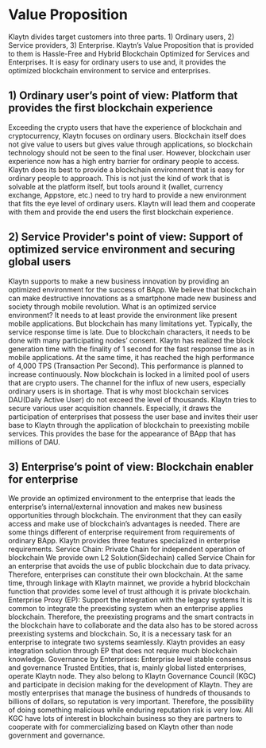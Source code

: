 # Value Proposition
Klaytn divides target customers into three parts. 1) Ordinary users, 2) Service providers, 3) Enterprise. Klaytn’s Value Proposition that is provided to them is Hassle-Free and Hybrid Blockchain Optimized for Services and Enterprises. It is easy for ordinary users to use and, it provides the optimized blockchain environment to service and enterprises.
## 1) Ordinary user’s point of view: Platform that provides the first blockchain experience
Exceeding the crypto users that have the experience of blockchain and cryptocurrency, Klaytn focuses on ordinary users. Blockchain itself does not give value to users but gives value through applications, so blockchain technology should not be seen to the final user. However, blockchain user experience now has a high entry barrier for ordinary people to access.
Klaytn does its best to provide a blockchain environment that is easy for ordinary people to approach. This is not just the kind of work that is solvable at the platform itself, but tools around it (wallet, currency exchange, Appstore, etc.) need to try hard to provide a new environment that fits the eye level of ordinary users. Klaytn will lead them and cooperate with them and provide the end users the first blockchain experience.
## 2) Service Provider's point of view: Support of optimized service environment and securing global users
Klaytn supports to make a new business innovation by providing an optimized environment for the success of BApp. We believe that blockchain can make destructive innovations as a smartphone made new business and society through mobile revolution. What is an optimized service environment? It needs to at least provide the environment like present mobile applications. But blockchain has many limitations yet. Typically, the service response time is late. Due to blockchain characters, it needs to be done with many participating nodes’ consent. Klaytn has realized the block generation time with the finality of 1 second for the fast response time as in mobile applications. At the same time, it has reached the high performance of 4,000 TPS (Transaction Per Second). This performance is planned to increase continuously.
Now blockchain is locked in a limited pool of users that are crypto users. The channel for the influx of new users, especially ordinary users is in shortage. That is why most blockchain services DAU(Daily Active User) do not exceed the level of thousands. Klaytn tries to secure various user acquisition channels. Especially, it draws the participation of enterprises that possess the user base and invites their user base to Klaytn through the application of blockchain to preexisting mobile services. This provides the base for the appearance of BApp that has millions of DAU.
## 3) Enterprise’s point of view: Blockchain enabler for enterprise
We provide an optimized environment to the enterprise that leads the enterprise’s internal/external innovation and makes new business opportunities through blockchain. The environment that they can easily access and make use of blockchain’s advantages is needed. There are some things different of enterprise requirement from requirements of ordinary BApp. Klaytn provides three features specialized in enterprise requirements.
Service Chain: Private Chain for independent operation of blockchain
We provide own L2 Solution(Sidechain) called Service Chain for an enterprise that avoids the use of public blockchain due to data privacy. Therefore, enterprises can constitute their own blockchain. At the same time, through linkage with Klaytn mainnet, we provide a hybrid blockchain function that provides some level of trust although it is private blockchain.
Enterprise Proxy (EP): Support the integration with the legacy systems
It is common to integrate the preexisting system when an enterprise applies blockchain. Therefore, the preexisting programs and the smart contracts in the blockchain have to collaborate and the data also has to be stored across preexisting systems and blockchain. So, it is a necessary task for an enterprise to integrate two systems seamlessly. Klaytn provides an easy integration solution through EP that does not require much blockchain knowledge.
Governance by Enterprises: Enterprise level stable consensus and governance
Trusted Entities, that is, mainly global listed enterprises, operate Klaytn node. They also belong to Klaytn Governance Council (KGC) and participate in decision making for the development of Klaytn. They are mostly enterprises that manage the business of hundreds of thousands to billions of dollars, so reputation is very important. Therefore, the possibility of doing something malicious while enduring reputation risk is very low. All KGC have lots of interest in blockchain business so they are partners to cooperate with for commercializing based on Klaytn other than node government and governance.
